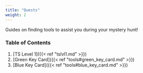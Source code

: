 ```yaml
---
title: "Quests"
weight: 2
---
```


Guides on finding tools to assist you during your mystery hunt!

### Table of Contents
1. [TS Level 1]({{< ref "tslvl1.md" >}})
1. [Green Key Card]({{< ref "tools#green_key_card.md" >}})
1. [Blue Key Card]({{< ref "tools#blue_key_card.md" >}})
